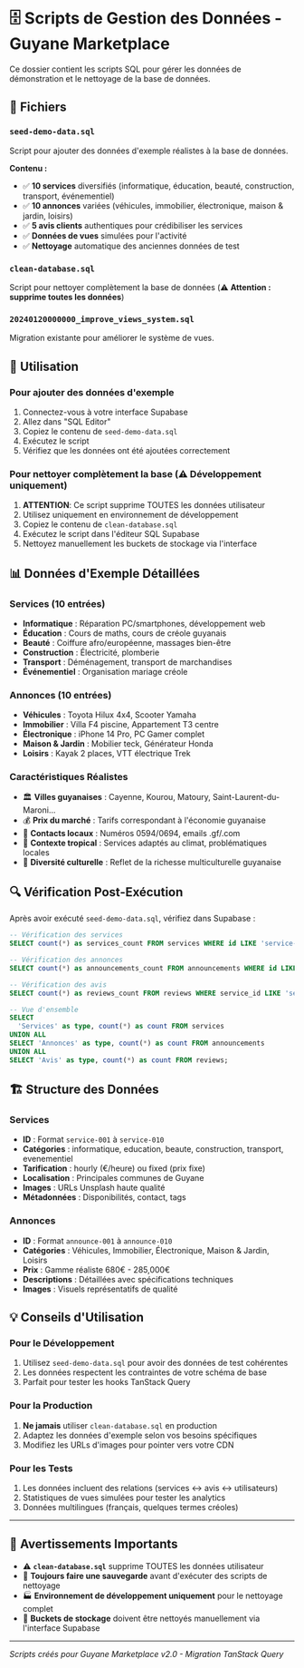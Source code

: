 # 🗄️ Scripts de Gestion des Données - Guyane Marketplace

Ce dossier contient les scripts SQL pour gérer les données de démonstration et le nettoyage de la base de données.

## 📁 Fichiers

### `seed-demo-data.sql`

Script pour ajouter des données d'exemple réalistes à la base de données.

**Contenu :**

- ✅ **10 services** diversifiés (informatique, éducation, beauté, construction, transport, événementiel)
- ✅ **10 annonces** variées (véhicules, immobilier, électronique, maison & jardin, loisirs)
- ✅ **5 avis clients** authentiques pour crédibiliser les services
- ✅ **Données de vues** simulées pour l'activité
- ✅ **Nettoyage** automatique des anciennes données de test

### `clean-database.sql`

Script pour nettoyer complètement la base de données (⚠️ **Attention : supprime toutes les données**)

### `20240120000000_improve_views_system.sql`

Migration existante pour améliorer le système de vues.

## 🚀 Utilisation

### Pour ajouter des données d'exemple

1. Connectez-vous à votre interface Supabase
2. Allez dans "SQL Editor"
3. Copiez le contenu de `seed-demo-data.sql`
4. Exécutez le script
5. Vérifiez que les données ont été ajoutées correctement

### Pour nettoyer complètement la base (⚠️ Développement uniquement)

1. **ATTENTION**: Ce script supprime TOUTES les données utilisateur
2. Utilisez uniquement en environnement de développement
3. Copiez le contenu de `clean-database.sql`
4. Exécutez le script dans l'éditeur SQL Supabase
5. Nettoyez manuellement les buckets de stockage via l'interface

## 📊 Données d'Exemple Détaillées

### Services (10 entrées)

- **Informatique** : Réparation PC/smartphones, développement web
- **Éducation** : Cours de maths, cours de créole guyanais
- **Beauté** : Coiffure afro/européenne, massages bien-être
- **Construction** : Électricité, plomberie
- **Transport** : Déménagement, transport de marchandises
- **Événementiel** : Organisation mariage créole

### Annonces (10 entrées)

- **Véhicules** : Toyota Hilux 4x4, Scooter Yamaha
- **Immobilier** : Villa F4 piscine, Appartement T3 centre
- **Électronique** : iPhone 14 Pro, PC Gamer complet
- **Maison & Jardin** : Mobilier teck, Générateur Honda
- **Loisirs** : Kayak 2 places, VTT électrique Trek

### Caractéristiques Réalistes

- 🏛️ **Villes guyanaises** : Cayenne, Kourou, Matoury, Saint-Laurent-du-Maroni...
- 💰 **Prix du marché** : Tarifs correspondant à l'économie guyanaise
- 📱 **Contacts locaux** : Numéros 0594/0694, emails .gf/.com
- 🌴 **Contexte tropical** : Services adaptés au climat, problématiques locales
- 🎯 **Diversité culturelle** : Reflet de la richesse multiculturelle guyanaise

## 🔍 Vérification Post-Exécution

Après avoir exécuté `seed-demo-data.sql`, vérifiez dans Supabase :

```sql
-- Vérification des services
SELECT count(*) as services_count FROM services WHERE id LIKE 'service-%';

-- Vérification des annonces
SELECT count(*) as announcements_count FROM announcements WHERE id LIKE 'announce-%';

-- Vérification des avis
SELECT count(*) as reviews_count FROM reviews WHERE service_id LIKE 'service-%';

-- Vue d'ensemble
SELECT
  'Services' as type, count(*) as count FROM services
UNION ALL
SELECT 'Annonces' as type, count(*) as count FROM announcements
UNION ALL
SELECT 'Avis' as type, count(*) as count FROM reviews;
```

## 🏗️ Structure des Données

### Services

- **ID** : Format `service-001` à `service-010`
- **Catégories** : informatique, education, beaute, construction, transport, evenementiel
- **Tarification** : hourly (€/heure) ou fixed (prix fixe)
- **Localisation** : Principales communes de Guyane
- **Images** : URLs Unsplash haute qualité
- **Métadonnées** : Disponibilités, contact, tags

### Annonces

- **ID** : Format `announce-001` à `announce-010`
- **Catégories** : Véhicules, Immobilier, Électronique, Maison & Jardin, Loisirs
- **Prix** : Gamme réaliste 680€ - 285,000€
- **Descriptions** : Détaillées avec spécifications techniques
- **Images** : Visuels représentatifs de qualité

## 💡 Conseils d'Utilisation

### Pour le Développement

1. Utilisez `seed-demo-data.sql` pour avoir des données de test cohérentes
2. Les données respectent les contraintes de votre schéma de base
3. Parfait pour tester les hooks TanStack Query

### Pour la Production

1. **Ne jamais** utiliser `clean-database.sql` en production
2. Adaptez les données d'exemple selon vos besoins spécifiques
3. Modifiez les URLs d'images pour pointer vers votre CDN

### Pour les Tests

1. Les données incluent des relations (services ↔ avis ↔ utilisateurs)
2. Statistiques de vues simulées pour tester les analytics
3. Données multilingues (français, quelques termes créoles)

---

## 🚨 Avertissements Importants

- ⚠️ **`clean-database.sql`** supprime TOUTES les données utilisateur
- 🔄 **Toujours faire une sauvegarde** avant d'exécuter des scripts de nettoyage
- 🏭 **Environnement de développement uniquement** pour le nettoyage complet
- 📱 **Buckets de stockage** doivent être nettoyés manuellement via l'interface Supabase

---

_Scripts créés pour Guyane Marketplace v2.0 - Migration TanStack Query_
